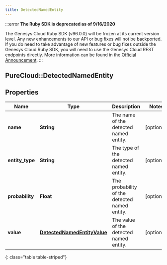 ```yaml
---
title: DetectedNamedEntity
---
```


:::error
**The Ruby SDK is deprecated as of 9/16/2020**

The Genesys Cloud Ruby SDK (v96.0.0) will be frozen at its current version level. Any new enhancements to our API or bug fixes will not be backported. If you do need to take advantage of new features or bug fixes outside the Genesys Cloud Ruby SDK, you will need to use the Genesys Cloud REST endpoints directly. More information can be found in the [Official Announcement](https://developer.mypurecloud.com/forum/t/announcement-genesys-cloud-ruby-sdk-end-of-life/8850).
:::


## PureCloud::DetectedNamedEntity

## Properties

|Name | Type | Description | Notes|
|------------ | ------------- | ------------- | -------------|
| **name** | **String** | The name of the detected named entity. | [optional] |
| **entity_type** | **String** | The type of the detected named entity. | [optional] |
| **probability** | **Float** | The probability of the detected named entity. | [optional] |
| **value** | [**DetectedNamedEntityValue**](DetectedNamedEntityValue.html) | The value of the detected named entity. | [optional] |
{: class="table table-striped"}



